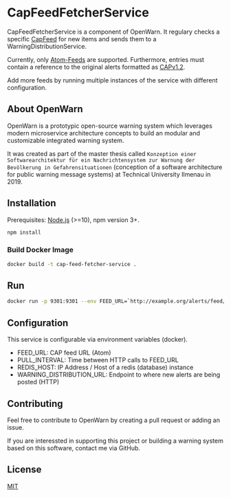 # CapFeedFetcherService

CapFeedFetcherService is a component of OpenWarn. It regulary checks a specific [CapFeed](http://docs.oasis-open.org/emergency-adopt/cap-feeds/v1.0/cn02/cap-feeds-v1.0-cn02.html#_Toc382489976) for new items and sends them to a WarningDistributionService.

Currently, only [Atom-Feeds](https://tools.ietf.org/html/rfc4287) are supported. Furthermore, entries must contain a reference to the original alerts formatted as [CAPv1.2](http://docs.oasis-open.org/emergency/cap/v1.2/CAP-v1.2-os.html).

Add more feeds by running multiple instances of the service with different configuration.

## About OpenWarn

OpenWarn is a prototypic open-source warning system which leverages modern microservice architecture concepts
to build an modular and customizable integrated warning system.

It was created as part of the master thesis called
`Konzeption einer Softwarearchitektur für ein Nachrichtensystem zur Warnung der Bevölkerung in Gefahrensituationen` (conception of a software architecture for public warning message systems) at Technical University Ilmenau in 2019.

## Installation

Prerequisites: [Node.js](https://nodejs.org/en/) (>=10), npm version 3+.

```bash
npm install
```

### Build Docker Image

```bash
docker build -t cap-feed-fetcher-service .
```

## Run

```bash
docker run -p 9301:9301 --env FEED_URL=`http://example.org/alerts/feed/atom`
```


## Configuration

This service is configurable via environment variables (docker).

* FEED_URL: CAP feed URL (Atom)
* PULL_INTERVAL: Time between HTTP calls to FEED_URL
* REDIS_HOST: IP Address / Host of a redis (database) instance
* WARNING_DISTRIBUTION_URL: Endpoint to where new alerts are being posted (HTTP)

## Contributing

Feel free to contribute to OpenWarn by creating a pull request or adding an issue.

If you are interessted in supporting this project or building a warning system based on this software, contact me via GitHub.

## License

  [MIT](LICENSE)